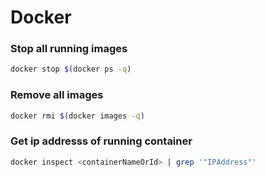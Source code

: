 # Docker 

### Stop all running images
```bash
docker stop $(docker ps -q) 
``` 

### Remove all images
```bash
docker rmi $(docker images -q) 
``` 

### Get ip addresss of running container
```bash
docker inspect <containerNameOrId> | grep '"IPAddress"'
```


